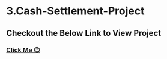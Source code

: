 # 3.Cash-Settlement-Project

## Checkout the Below Link to View Project

### [Click Me 😉](https://rajab1691.github.io/3.New-Cash-Settle/)
